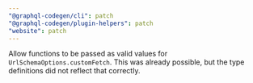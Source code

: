 ```yaml
---
"@graphql-codegen/cli": patch
"@graphql-codegen/plugin-helpers": patch
"website": patch
---
```


Allow functions to be passed as valid values for `UrlSchemaOptions.customFetch`. This was already possible, but the type definitions did not reflect that correctly.
